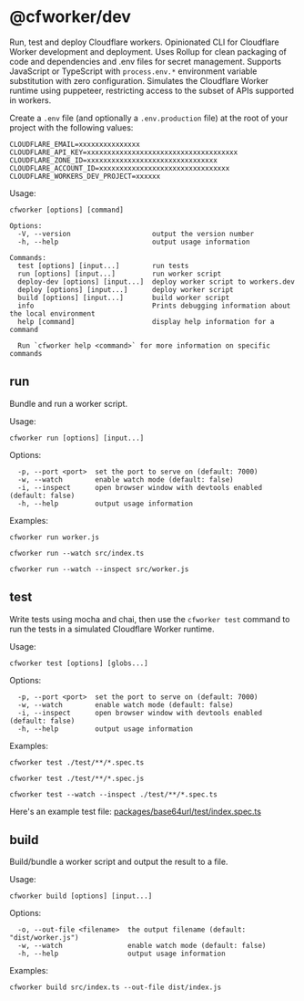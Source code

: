 # @cfworker/dev

Run, test and deploy Cloudflare workers.
Opinionated CLI for Cloudflare Worker development and deployment.
Uses Rollup for clean packaging of code and dependencies and .env files for secret management.
Supports JavaScript or TypeScript with `process.env.*` environment variable substitution with zero configuration.
Simulates the Cloudflare Worker runtime using puppeteer, restricting access to the subset of APIs supported in workers.

Create a `.env` file (and optionally a `.env.production` file) at the root of your project with the following values:

```
CLOUDFLARE_EMAIL=xxxxxxxxxxxxxxx
CLOUDFLARE_API_KEY=xxxxxxxxxxxxxxxxxxxxxxxxxxxxxxxxxxxxx
CLOUDFLARE_ZONE_ID=xxxxxxxxxxxxxxxxxxxxxxxxxxxxxxxx
CLOUDFLARE_ACCOUNT_ID=xxxxxxxxxxxxxxxxxxxxxxxxxxxxxxxx
CLOUDFLARE_WORKERS_DEV_PROJECT=xxxxxx
```

Usage:

```
cfworker [options] [command]

Options:
  -V, --version                    output the version number
  -h, --help                       output usage information

Commands:
  test [options] [input...]        run tests
  run [options] [input...]         run worker script
  deploy-dev [options] [input...]  deploy worker script to workers.dev
  deploy [options] [input...]      deploy worker script
  build [options] [input...]       build worker script
  info                             Prints debugging information about the local environment
  help [command]                   display help information for a command

  Run `cfworker help <command>` for more information on specific commands
```

## run

Bundle and run a worker script.

Usage:

```
cfworker run [options] [input...]
```

Options:

```
  -p, --port <port>  set the port to serve on (default: 7000)
  -w, --watch        enable watch mode (default: false)
  -i, --inspect      open browser window with devtools enabled (default: false)
  -h, --help         output usage information
```

Examples:

```
cfworker run worker.js

cfworker run --watch src/index.ts

cfworker run --watch --inspect src/worker.js
```

## test

Write tests using mocha and chai, then use the `cfworker test` command to run the tests in a simulated Cloudflare Worker runtime.

Usage:

```
cfworker test [options] [globs...]
```

Options:

```
  -p, --port <port>  set the port to serve on (default: 7000)
  -w, --watch        enable watch mode (default: false)
  -i, --inspect      open browser window with devtools enabled (default: false)
  -h, --help         output usage information
```

Examples:

```
cfworker test ./test/**/*.spec.ts

cfworker test ./test/**/*.spec.js

cfworker test --watch --inspect ./test/**/*.spec.ts
```

Here's an example test file: [packages/base64url/test/index.spec.ts](/packages/base64url/test/index.spec.ts)

## build

Build/bundle a worker script and output the result to a file.

Usage:

```
cfworker build [options] [input...]
```

Options:

```
  -o, --out-file <filename>  the output filename (default: "dist/worker.js")
  -w, --watch                enable watch mode (default: false)
  -h, --help                 output usage information
```

Examples:

```
cfworker build src/index.ts --out-file dist/index.js
```
